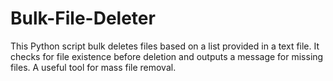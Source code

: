 # Bulk-File-Deleter
This Python script bulk deletes files based on a list provided in a text file. It checks for file existence before deletion and outputs a message for missing files. A useful tool for mass file removal.
